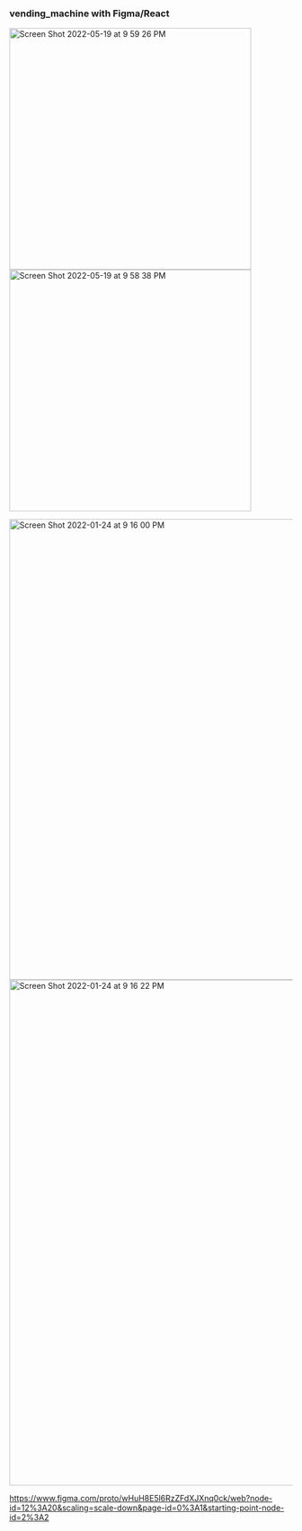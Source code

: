 <h3>vending_machine with Figma/React </h3>
<!-- 2022 -->


<img width="430" alt="Screen Shot 2022-05-19 at 9 59 26 PM" src="https://user-images.githubusercontent.com/71366662/169453826-6c3964e7-03c7-48a1-a610-c910a17e9bd8.png"><img width="430" alt="Screen Shot 2022-05-19 at 9 58 38 PM" src="https://user-images.githubusercontent.com/71366662/169453829-df5781f0-07bd-4e51-baaa-3735488b34ee.png">





<img width="820" alt="Screen Shot 2022-01-24 at 9 16 00 PM" src="https://user-images.githubusercontent.com/71366662/150915816-34029cbd-0773-4900-bdb7-298bbeef9a29.png">





<img width="900" alt="Screen Shot 2022-01-24 at 9 16 22 PM" src="https://user-images.githubusercontent.com/71366662/150915888-db5262f5-3091-47da-ac06-ebedb7ba0dd5.png">



https://www.figma.com/proto/wHuH8E5l6RzZFdXJXnq0ck/web?node-id=12%3A20&scaling=scale-down&page-id=0%3A1&starting-point-node-id=2%3A2

